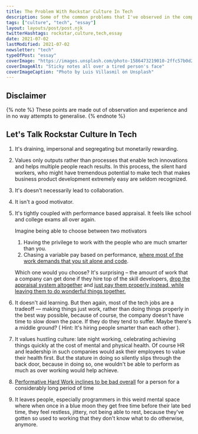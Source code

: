 ```yaml
---
title: The Problem With Rockstar Culture In Tech
description: Some of the common problems that I've observed in the companies and cultures I've worked in, and heard from friends around.
tags: ["culture", "tech", "essay"]
layout: layouts/post/post.njk
twitterHashtags: rockstar,culture,tech,essay
date: 2021-07-02
lastModified: 2021-07-02
newsletter: "tech"
typeOfPost: "essay"
coverImage: "https://images.unsplash.com/photo-1586473219010-2ffc57b0d282?ixid=MnwxMjA3fDB8MHxwaG90by1wYWdlfHx8fGVufDB8fHx8&ixlib=rb-1.2.1&auto=format&fit=crop&w=800&q=80"
coverImageAlt: "Sticky notes all over a tired person's face"
coverImageCaption: "Photo by Luis Villasmil on Unsplash"
---
```


## Disclaimer

{% note %}
  These points are made out of observation and experience and in no way attempts to generalise.
{% endnote %}

## Let's Talk Rockstar Culture In Tech

1. It's draining, impersonal and segregating but monetarily rewarding.
2. Values only outputs rather than processes that enable tech innovations and helps multiple people reach results. In this process, the silent hard workers, who might have tremendous potential to make tech that makes business product development extremely easy are seldom recognized.
3. It's doesn't necessarily lead to collaboration.
4. It isn't a good motivator.
5. It's tightly coupled with performance based appraisal. It feels like school and college exams all over again.

    Imagine being able to choose between two motivators
    1. Having the privilege to work with the people who are much smarter than you.
    2. Chasing a variable pay based on performance, [where most of the work demands that you sit alone and code](https://web.archive.org/web/20210628231425/https://kyleshevlin.com/whats-going-on-mid-2021).

    Which one would you choose? It's surprising – the amount of work that a company can get done if they hire top of the skill developers, [drop the appraisal system altogether](https://www.goodreads.com/book/show/49099937-no-rules-rules) and [just pay them properly instead, while leaving them to do wonderful things together.](https://www.goodreads.com/book/show/36417234-powerful?ac=1&from_search=true&qid=PAnPc88Y2l&rank=1)

6. It doesn't aid learning. But then again, most of the tech jobs are a tradeoff — making things just work, rather than doing things properly in the best way possible, because of course, the company doesn't have time to slow down the pace. If they do they tend to suffer. Maybe there's a middle ground? ( Hint: It's hiring people smarter than each other ).
7. It values hustling culture: late night working, celebrating achieving things quickly at the cost of mental and physical health. Of course HR and leadership in such companies would ask their employees to value their health first. But the stature in doing so silently slips through the back door, because in doing so, one wouldn't be able to perform as much as over working would help achieve.
8. [Performative Hard Work inclines to be bad overall](http://www.paulgraham.com/hwh.html#f6n) for a person for a considerably long period of time
9. It leaves people, especially programmers in this weird mental space where when once in a blue moon they get free time before their late bed time, they feel restless, jittery, not being able to rest, because they've gotten so used to working that they don't know what to do otherwise, anymore.
